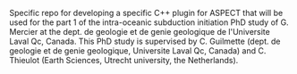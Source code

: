 Specific repo for developing a specific C++ plugin for ASPECT that will be used for the part 1 
of the intra-oceanic subduction initiation PhD study of G. Mercier at the dept. de geologie et de
genie geologique de l'Universite Laval Qc, Canada. This PhD study is supervised by C. Guilmette
(dept. de geologie et de genie geologique, Universite Laval Qc, Canada) and C. Thieulot
(Earth Sciences, Utrecht university, the Netherlands).
